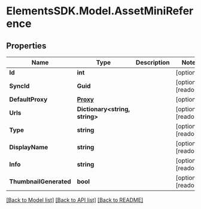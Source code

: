 # ElementsSDK.Model.AssetMiniReference

## Properties

Name | Type | Description | Notes
------------ | ------------- | ------------- | -------------
**Id** | **int** |  | [optional] 
**SyncId** | **Guid** |  | [optional] [readonly] 
**DefaultProxy** | [**Proxy**](Proxy.md) |  | [optional] 
**Urls** | **Dictionary&lt;string, string&gt;** |  | [optional] [readonly] 
**Type** | **string** |  | [optional] [readonly] 
**DisplayName** | **string** |  | [optional] [readonly] 
**Info** | **string** |  | [optional] [readonly] 
**ThumbnailGenerated** | **bool** |  | [optional] [readonly] 

[[Back to Model list]](../README.md#documentation-for-models) [[Back to API list]](../README.md#documentation-for-api-endpoints) [[Back to README]](../README.md)

